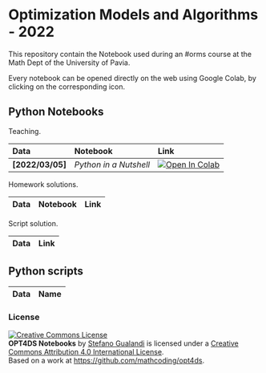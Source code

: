 # Optimization Models and Algorithms - 2022

This repository contain the Notebook used during an #orms course at the Math Dept of the University of Pavia.

Every notebook can be opened directly on the web using Google Colab, by clicking on the corresponding icon.

## Python Notebooks

Teaching.

| Data | Notebook | Link |
|:-|:-|:-|
|**[2022/03/05]**|*Python in a Nutshell*|[![Open In Colab](https://colab.research.google.com/assets/colab-badge.svg)](https://colab.research.google.com/github/mathcoding/opt4ds/blob/master/notebooks/Python_in_a_Nutshell.ipynb)|



Homework solutions.

| Data | Notebook | Link |
|:-|:-|:-|


Script solution.

| Data | Link |
|:-|:-|


## Python scripts
| Data | Name |
|:-|:-|

### License
<a rel="license" href="http://creativecommons.org/licenses/by/4.0/"><img alt="Creative Commons License" style="border-width:0" src="https://i.creativecommons.org/l/by/4.0/88x31.png" /></a><br /><span xmlns:dct="http://purl.org/dc/terms/" property="dct:title"><b>OPT4DS Notebooks</b></span> by <a xmlns:cc="http://creativecommons.org/ns#" href="http://mate.unipv.it/gualandi" property="cc:attributionName" rel="cc:attributionURL">Stefano Gualandi</a> is licensed under a <a rel="license" href="http://creativecommons.org/licenses/by/4.0/">Creative Commons Attribution 4.0 International License</a>.<br />Based on a work at <a xmlns:dct="http://purl.org/dc/terms/" href="https://github.com/mathcoding/opt4ds" rel="dct:source">https://github.com/mathcoding/opt4ds</a>.
